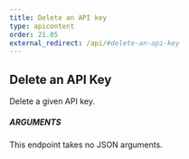 ```yaml
---
title: Delete an API key
type: apicontent
order: 21.05
external_redirect: /api/#delete-an-api-key
---
```


## Delete an API Key

Delete a given API key.

##### ARGUMENTS

This endpoint takes no JSON arguments.
